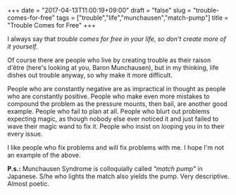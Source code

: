 +++
date = "2017-04-13T11:00:19+09:00"
draft = "false"
slug = "trouble-comes-for-free"
tags = ["trouble","life","munchausen","match-pump"]
title = "Trouble Comes for Free"
+++

I always say that _trouble comes for free in your life, so don't create more of it yourself._ 

<!--more-->

Of course there are people who live by creating trouble as their raison d'être (here's looking at you, Baron Munchausen), but in my thinking, life dishes out trouble anyway, so why make it more difficult.  

People who are constantly negative are as impractical in thought as people who are constantly positive. People who make even more mistakes to compound the problem as the pressure mounts, then bail, are another good example. People who fail to plan at all. People who blurt out problems expecting magic, as though nobody else ever noticed it and just failed to wave their magic wand to fix it. People who insist on looping you in to their every issue. 

I like people who fix problems and will fix problems with me. I hope I'm not an example of the above. 

**P.s.:** Munchausen Syndrome is colloquially called _"match pump"_ in Japanese. S/he who lights the match also yields the pump. Very descriptive. Almost poetic. 
